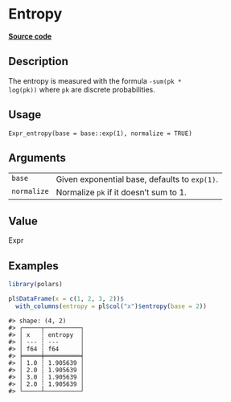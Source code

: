 

# Entropy

[**Source code**](https://github.com/pola-rs/r-polars/tree/1fd6c01b862685c50e295d9b2ef690a69c3a7963/R/expr__expr.R#L3231)

## Description

The entropy is measured with the formula <code>-sum(pk \*
log(pk))</code> where <code>pk</code> are discrete probabilities.

## Usage

<pre><code class='language-R'>Expr_entropy(base = base::exp(1), normalize = TRUE)
</code></pre>

## Arguments

<table>
<tr>
<td style="white-space: nowrap; font-family: monospace; vertical-align: top">
<code id="Expr_entropy_:_base">base</code>
</td>
<td>
Given exponential base, defaults to <code>exp(1)</code>.
</td>
</tr>
<tr>
<td style="white-space: nowrap; font-family: monospace; vertical-align: top">
<code id="Expr_entropy_:_normalize">normalize</code>
</td>
<td>
Normalize <code>pk</code> if it doesn’t sum to 1.
</td>
</tr>
</table>

## Value

Expr

## Examples

``` r
library(polars)

pl$DataFrame(x = c(1, 2, 3, 2))$
  with_columns(entropy = pl$col("x")$entropy(base = 2))
```

    #> shape: (4, 2)
    #> ┌─────┬──────────┐
    #> │ x   ┆ entropy  │
    #> │ --- ┆ ---      │
    #> │ f64 ┆ f64      │
    #> ╞═════╪══════════╡
    #> │ 1.0 ┆ 1.905639 │
    #> │ 2.0 ┆ 1.905639 │
    #> │ 3.0 ┆ 1.905639 │
    #> │ 2.0 ┆ 1.905639 │
    #> └─────┴──────────┘
